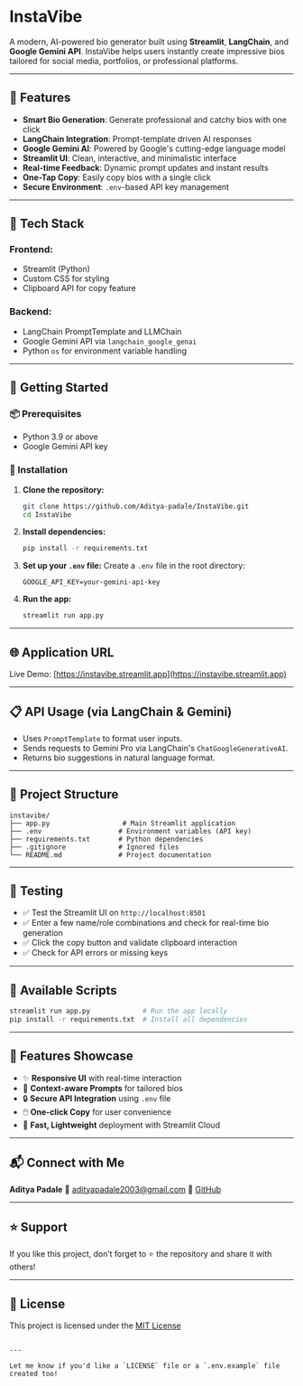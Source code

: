 # InstaVibe

A modern, AI-powered bio generator built using **Streamlit**, **LangChain**, and **Google Gemini API**. InstaVibe helps users instantly create impressive bios tailored for social media, portfolios, or professional platforms.

---

## 🚀 Features

- **Smart Bio Generation**: Generate professional and catchy bios with one click  
- **LangChain Integration**: Prompt-template driven AI responses  
- **Google Gemini AI**: Powered by Google's cutting-edge language model  
- **Streamlit UI**: Clean, interactive, and minimalistic interface  
- **Real-time Feedback**: Dynamic prompt updates and instant results  
- **One-Tap Copy**: Easily copy bios with a single click  
- **Secure Environment**: `.env`-based API key management

---

## 🧱 Tech Stack

### Frontend:

- Streamlit (Python)
- Custom CSS for styling
- Clipboard API for copy feature

### Backend:

- LangChain PromptTemplate and LLMChain
- Google Gemini API via `langchain_google_genai`
- Python `os` for environment variable handling

---

## 🧰 Getting Started

### 📦 Prerequisites

- Python 3.9 or above
- Google Gemini API key

### 🔧 Installation

1. **Clone the repository:**
   ```bash
   git clone https://github.com/Aditya-padale/InstaVibe.git
   cd InstaVibe

2. **Install dependencies:**

   ```bash
   pip install -r requirements.txt
   ```

3. **Set up your `.env` file:**
   Create a `.env` file in the root directory:

   ```env
   GOOGLE_API_KEY=your-gemini-api-key
   ```

4. **Run the app:**

   ```bash
   streamlit run app.py
   ```

---

## 🌐 Application URL

Live Demo: [https://instavibe.streamlit.app](https://instavibe.streamlit.app)

---

## 📋 API Usage (via LangChain & Gemini)

* Uses `PromptTemplate` to format user inputs.
* Sends requests to Gemini Pro via LangChain's `ChatGoogleGenerativeAI`.
* Returns bio suggestions in natural language format.

---

## 📁 Project Structure

```
instavibe/
├── app.py                  # Main Streamlit application
├── .env                   # Environment variables (API key)
├── requirements.txt       # Python dependencies
├── .gitignore             # Ignored files
└── README.md              # Project documentation
```

---

## 🧪 Testing

* ✅ Test the Streamlit UI on `http://localhost:8501`
* ✅ Enter a few name/role combinations and check for real-time bio generation
* ✅ Click the copy button and validate clipboard interaction
* ✅ Check for API errors or missing keys

---

## 🧼 Available Scripts

```bash
streamlit run app.py             # Run the app locally
pip install -r requirements.txt  # Install all dependencies
```

---

## 🎨 Features Showcase

* ✨ **Responsive UI** with real-time interaction
* 🧠 **Context-aware Prompts** for tailored bios
* 🔒 **Secure API Integration** using `.env` file
* 🖱️ **One-click Copy** for user convenience
* 🎯 **Fast, Lightweight** deployment with Streamlit Cloud

---

## 📬 Connect with Me

**Aditya Padale**
📧 [adityapadale2003@gmail.com](mailto:adityapadale2003@gmail.com)
🔗 [GitHub](https://github.com/Aditya-padale)

---

## ⭐ Support

If you like this project, don’t forget to ⭐ the repository and share it with others!

---

## 📄 License

This project is licensed under the [MIT License](LICENSE)

```

---

Let me know if you'd like a `LICENSE` file or a `.env.example` file created too!
```

